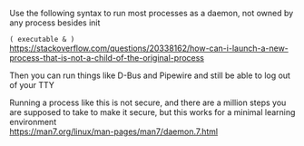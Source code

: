 Use the following syntax to run most processes as a daemon, not owned by any process besides init

`( executable & )`  
https://stackoverflow.com/questions/20338162/how-can-i-launch-a-new-process-that-is-not-a-child-of-the-original-process

Then you can run things like D-Bus and Pipewire and still be able to log out of your TTY

Running a process like this is not secure, and there are a million steps you are supposed to take to make it secure, but this works for a minimal learning environment  
https://man7.org/linux/man-pages/man7/daemon.7.html

